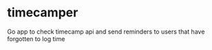 # timecamper
Go app to check timecamp api and send reminders to users that have forgotten to log time
